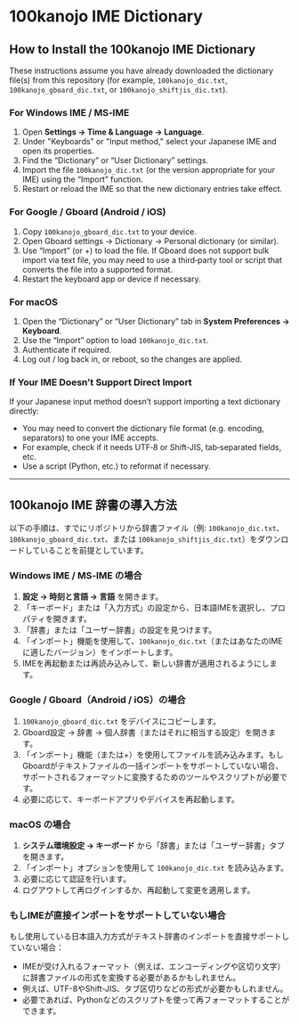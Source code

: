 # 100kanojo IME Dictionary

## How to Install the 100kanojo IME Dictionary

These instructions assume you have already downloaded the dictionary file(s) from this repository (for example, `100kanojo_dic.txt`, `100kanojo_gboard_dic.txt`, or `100kanojo_shiftjis_dic.txt`).

### For Windows IME / MS‐IME

1. Open **Settings → Time & Language → Language**.
2. Under "Keyboards" or "Input method," select your Japanese IME and open its properties.
3. Find the “Dictionary” or “User Dictionary” settings.
4. Import the file `100kanojo_dic.txt` (or the version appropriate for your IME) using the “Import” function.
5. Restart or reload the IME so that the new dictionary entries take effect.

### For Google / Gboard (Android / iOS)

1. Copy `100kanojo_gboard_dic.txt` to your device.
2. Open Gboard settings → Dictionary → Personal dictionary (or similar).
3. Use “Import” (or +) to load the file. If Gboard does not support bulk import via text file, you may need to use a third‐party tool or script that converts the file into a supported format.
4. Restart the keyboard app or device if necessary.

### For macOS

1. Open the “Dictionary” or “User Dictionary” tab in **System Preferences → Keyboard**.
2. Use the “Import” option to load `100kanojo_dic.txt`.
3. Authenticate if required.
4. Log out / log back in, or reboot, so the changes are applied.

### If Your IME Doesn’t Support Direct Import

If your Japanese input method doesn’t support importing a text dictionary directly:

- You may need to convert the dictionary file format (e.g. encoding, separators) to one your IME accepts.
- For example, check if it needs UTF‑8 or Shift‑JIS, tab‐separated fields, etc.
- Use a script (Python, etc.) to reformat if necessary.

---

## 100kanojo IME 辞書の導入方法

以下の手順は、すでにリポジトリから辞書ファイル（例: `100kanojo_dic.txt`、`100kanojo_gboard_dic.txt`、または `100kanojo_shiftjis_dic.txt`）をダウンロードしていることを前提としています。

### Windows IME / MS‐IME の場合

1. **設定 → 時刻と言語 → 言語** を開きます。
2. 「キーボード」または「入力方式」の設定から、日本語IMEを選択し、プロパティを開きます。
3. 「辞書」または「ユーザー辞書」の設定を見つけます。
4. 「インポート」機能を使用して、`100kanojo_dic.txt`（またはあなたのIMEに適したバージョン）をインポートします。
5. IMEを再起動または再読み込みして、新しい辞書が適用されるようにします。

### Google / Gboard（Android / iOS）の場合

1. `100kanojo_gboard_dic.txt` をデバイスにコピーします。
2. Gboard設定 → 辞書 → 個人辞書（またはそれに相当する設定）を開きます。
3. 「インポート」機能（または+）を使用してファイルを読み込みます。もしGboardがテキストファイルの一括インポートをサポートしていない場合、サポートされるフォーマットに変換するためのツールやスクリプトが必要です。
4. 必要に応じて、キーボードアプリやデバイスを再起動します。

### macOS の場合

1. **システム環境設定 → キーボード** から「辞書」または「ユーザー辞書」タブを開きます。
2. 「インポート」オプションを使用して `100kanojo_dic.txt` を読み込みます。
3. 必要に応じて認証を行います。
4. ログアウトして再ログインするか、再起動して変更を適用します。

### もしIMEが直接インポートをサポートしていない場合

もし使用している日本語入力方式がテキスト辞書のインポートを直接サポートしていない場合：

- IMEが受け入れるフォーマット（例えば、エンコーディングや区切り文字）に辞書ファイルの形式を変換する必要があるかもしれません。
- 例えば、UTF-8やShift-JIS、タブ区切りなどの形式が必要かもしれません。
- 必要であれば、Pythonなどのスクリプトを使って再フォーマットすることができます。

